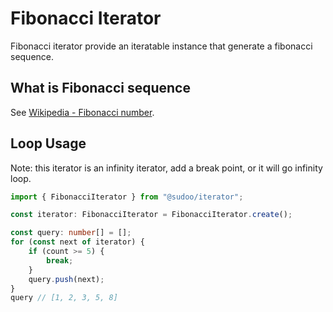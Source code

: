 # Fibonacci Iterator

Fibonacci iterator provide an iteratable instance that generate a fibonacci sequence.

## What is Fibonacci sequence

See [Wikipedia - Fibonacci number](https://wikipedia.org/wiki/Fibonacci_number).

## Loop Usage

Note: this iterator is an infinity iterator, add a break point, or it will go infinity loop.

```ts
import { FibonacciIterator } from "@sudoo/iterator";

const iterator: FibonacciIterator = FibonacciIterator.create();

const query: number[] = [];
for (const next of iterator) {
    if (count >= 5) {
        break;
    }
    query.push(next);
}
query // [1, 2, 3, 5, 8]
```
